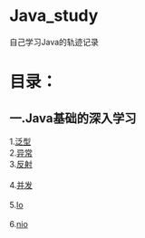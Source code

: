# Java_study
自己学习Java的轨迹记录
# 目录：
## 一.Java基础的深入学习
  1.<a href="generics.md">泛型</a><br>
  2.<a href="exception.md">异常</a><br>
  3.<a href="reflect.md">反射</a><br>  
  4.<a href="concurrence.md">并发</a><br>   
  5.<a href="io.md">Io</a><br>  
  6.<a href="nio.md">nio</a><br>    
  
